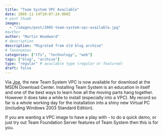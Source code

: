 ```yaml
---
title: "Team System VPC Available"
date: 2005-11-14T10:07:24.000Z
# post thumb
images:
  - "/images/post/2005-team-system-vpc-available.jpg"
#author
author: "Martin Woodward"
# description
description: "Migrated from old blog archive"
# Taxonomies
categories: ["tfs", "technology", "web"]
tags: ["blog", "archive"]
type: "regular" # available type (regular or featured)
draft: false
---
```


Via [Joe](http://msmvps.com/joesango/), the new Team System VPC is now available for download at the MSDN Download Center. Installing Team System is an education in itself and one of the best ways to learn how all the moving parts hang together. However it does take a while to install (especially into a VPC). My record so far is a whole working day for the installation into a shiny new Virtual PC (including Windows 2003 Standard Edition).

If you are wanting a VPC image to have a play with - to do a quick demo, or just try out Team Foundation Server features of Team System then this is for you.

